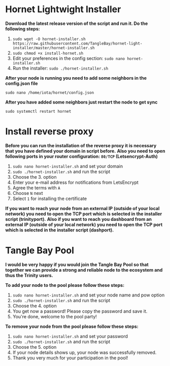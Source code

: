 # Hornet Lightwight Installer #

**Download the latest release version of the script and run it. Do the following steps:**

1. `sudo wget -O hornet-installer.sh https://raw.githubusercontent.com/TangleBay/hornet-light-installer/master/hornet-installer.sh`
2. `sudo chmod +x install-hornet.sh`
3. Edit your preferences in the config section: `sudo nano hornet-installer.sh` 
4. Run the installer: `sudo ./hornet-installer.sh`

**After your node is running you need to add some neighbors in the config.json file**

`sudo nano /home/iota/hornet/config.json`

**After you have added some neighbors just restart the node to get sync**

`sudo systemctl restart hornet`



# Install reverse proxy #

**Before you can run the installation of the reverse proxy it is necessary that you have defined your domain in script before.**
**Also you need to open following ports in your router configuration: `80/TCP` (Letsencrypt-Auth)**

1. `sudo nano hornet-installer.sh` and set your domain
2. `sudo ./hornet-installer.sh` and run the script
3. Choose the 3. option
4. Enter your e-mail address for notifications from LetsEncrypt
5. Agree the terms with `A`
6. Choose `N` next
7. Select `1` for installing the certificate

**If you want to reach your node from an external IP (outside of your local network) you need to open the TCP port which is selected in the installer script (trinityport).**
**Also if you want to reach you dashboard from an external IP (outside of your local network) you need to open the TCP port which is selected in the installer script (dashport).**


# Tangle Bay Pool #

**I would be very happy if you would join the Tangle Bay Pool so that together we can provide a strong and reliable node to the ecosystem and thus the Trinity users.**

**To add your node to the pool please follow these steps:**
1. `sudo nano hornet-installer.sh` and set your node name and pow option
2. `sudo ./hornet-installer.sh` and run the script
3. Choose the 4. option
4. You get now a password! Please copy the password and save it.
5. You're done, welcome to the pool party!

**To remove your node from the pool please follow these steps:**
1. `sudo nano hornet-installer.sh` and set your password
2. `sudo ./hornet-installer.sh` and run the script
3. Choose the 5. option
4. If your node details shows up, your node was successfully removed.
5. Thank you very much for your participation in the pool!